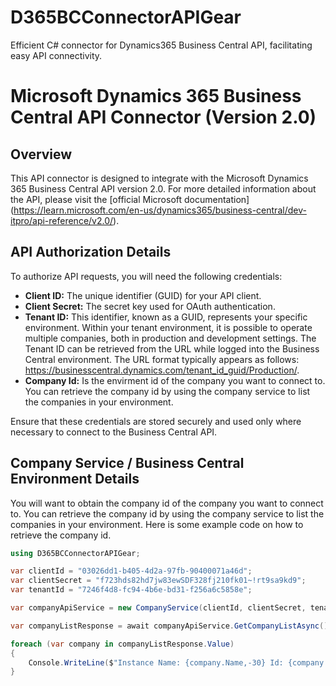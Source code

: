 # D365BCConnectorAPIGear

Efficient C# connector for Dynamics365 Business Central API, facilitating easy API connectivity. 


# Microsoft Dynamics 365 Business Central API Connector (Version 2.0)

## Overview

This API connector is designed to integrate with the Microsoft Dynamics 365 Business Central API version 2.0. For more detailed information 
about the API, please visit the [official Microsoft documentation] (https://learn.microsoft.com/en-us/dynamics365/business-central/dev-itpro/api-reference/v2.0/).


## API Authorization Details

To authorize API requests, you will need the following credentials:

- **Client ID:** The unique identifier (GUID) for your API client.
- **Client Secret:** The secret key used for OAuth authentication.
- **Tenant ID:** This identifier, known as a GUID, represents your specific environment. Within your tenant environment, it is possible to operate multiple companies, both in production and development settings. The Tenant ID can be retrieved from the URL while logged into the Business Central environment. The URL format typically appears as follows: https://businesscentral.dynamics.com/tenant_id_guid/Production/.
- **Company Id:** Is the envirment id of the company you want to connect to. You can retrieve the company id by using the company service to list the companies in your environment.


Ensure that these credentials are stored securely and used only where necessary to connect to the Business Central API.


## Company Service / Business Central Environment Details

You will want to obtain the company id of the company you want to connect to. You can retrieve the company id by using the company service to list the companies in your environment. Here is some example code on how to retrieve the company id.


```csharp
using D365BCConnectorAPIGear;

var clientId = "03026dd1-b405-4d2a-97fb-90400071a46d";
var clientSecret = "f723hds82hd7jw83ewSDF328fj210fk01~!rt9sa9kd9";
var tenantId = "7246f4d8-fc94-4b6e-bd31-f256a6c5858e";

var companyApiService = new CompanyService(clientId, clientSecret, tenantId);

var companyListResponse = await companyApiService.GetCompanyListAsync();

foreach (var company in companyListResponse.Value)
{
    Console.WriteLine($"Instance Name: {company.Name,-30} Id: {company.Id}");
}
```

